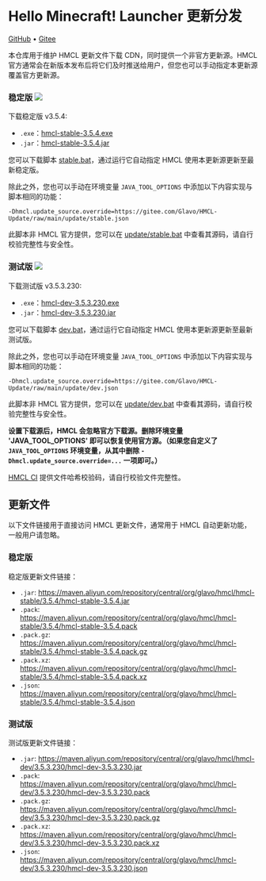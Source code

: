 # Hello Minecraft! Launcher 更新分发

[GitHub](https://github.com/Glavo/HMCL-Update) • [Gitee](https://gitee.com/Glavo/HMCL-Update)

本仓库用于维护 HMCL 更新文件下载 CDN，同时提供一个非官方更新源。HMCL 官方通常会在新版本发布后将它们及时推送给用户，但您也可以手动指定本更新源覆盖官方更新源。


### 稳定版 [![](https://img.shields.io/maven-central/v/org.glavo.hmcl/hmcl-stable?label=稳定版)](https://search.maven.org/artifact/org.glavo.hmcl/hmcl-stable/3.5.4/pom)

下载稳定版 v3.5.4:

* `.exe`：[hmcl-stable-3.5.4.exe](https://maven.aliyun.com/repository/central/org/glavo/hmcl/hmcl-stable/3.5.4/hmcl-stable-3.5.4.exe)
* `.jar`：[hmcl-stable-3.5.4.jar](https://maven.aliyun.com/repository/central/org/glavo/hmcl/hmcl-stable/3.5.4/hmcl-stable-3.5.4.jar)

您可以下载脚本 [stable.bat](https://gitee.com/Glavo/HMCL-Update/attach_files/957979/download/stable.bat)，通过运行它自动指定 HMCL 使用本更新源更新至最新稳定版。

除此之外，您也可以手动在环境变量 `JAVA_TOOL_OPTIONS` 中添加以下内容实现与脚本相同的功能：

```
-Dhmcl.update_source.override=https://gitee.com/Glavo/HMCL-Update/raw/main/update/stable.json
```

此脚本非 HMCL 官方提供，您可以在 [update/stable.bat](update/stable.bat) 中查看其源码，请自行校验完整性与安全性。

### 测试版 [![](https://img.shields.io/maven-central/v/org.glavo.hmcl/hmcl-dev?label=测试版)](https://search.maven.org/artifact/org.glavo.hmcl/hmcl-dev/3.5.3.230/pom)

下载测试版 v3.5.3.230:

* `.exe`：[hmcl-dev-3.5.3.230.exe](https://maven.aliyun.com/repository/central/org/glavo/hmcl/hmcl-dev/3.5.3.230/hmcl-dev-3.5.3.230.exe)
* `.jar`：[hmcl-dev-3.5.3.230.jar](https://maven.aliyun.com/repository/central/org/glavo/hmcl/hmcl-dev/3.5.3.230/hmcl-dev-3.5.3.230.jar)

您可以下载脚本 [dev.bat](https://gitee.com/Glavo/HMCL-Update/attach_files/957978/download/dev.bat)，通过运行它自动指定 HMCL 使用本更新源更新至最新测试版。

除此之外，您也可以手动在环境变量 `JAVA_TOOL_OPTIONS` 中添加以下内容实现与脚本相同的功能：

```
-Dhmcl.update_source.override=https://gitee.com/Glavo/HMCL-Update/raw/main/update/dev.json
```

此脚本非 HMCL 官方提供，您可以在 [update/dev.bat](update/dev.bat) 中查看其源码，请自行校验完整性与安全性。




**设置下载源后，HMCL 会忽略官方下载源。删除环境变量 'JAVA_TOOL_OPTIONS' 即可以恢复使用官方源。（如果您自定义了 `JAVA_TOOL_OPTIONS` 环境变量，从其中删除 `-Dhmcl.update_source.override=...` 一项即可。）**

[HMCL CI](https://ci.huangyuhui.net/) 提供文件哈希校验码，请自行校验文件完整性。
## 更新文件

以下文件链接用于直接访问 HMCL 更新文件，通常用于 HMCL 自动更新功能，一般用户请忽略。

### 稳定版

稳定版更新文件链接：

* `.jar`: https://maven.aliyun.com/repository/central/org/glavo/hmcl/hmcl-stable/3.5.4/hmcl-stable-3.5.4.jar
* `.pack`: https://maven.aliyun.com/repository/central/org/glavo/hmcl/hmcl-stable/3.5.4/hmcl-stable-3.5.4.pack
* `.pack.gz`: https://maven.aliyun.com/repository/central/org/glavo/hmcl/hmcl-stable/3.5.4/hmcl-stable-3.5.4.pack.gz
* `.pack.xz`: https://maven.aliyun.com/repository/central/org/glavo/hmcl/hmcl-stable/3.5.4/hmcl-stable-3.5.4.pack.xz
* `.json`: https://maven.aliyun.com/repository/central/org/glavo/hmcl/hmcl-stable/3.5.4/hmcl-stable-3.5.4.json

### 测试版

测试版更新文件链接：

* `.jar`: https://maven.aliyun.com/repository/central/org/glavo/hmcl/hmcl-dev/3.5.3.230/hmcl-dev-3.5.3.230.jar
* `.pack`: https://maven.aliyun.com/repository/central/org/glavo/hmcl/hmcl-dev/3.5.3.230/hmcl-dev-3.5.3.230.pack
* `.pack.gz`: https://maven.aliyun.com/repository/central/org/glavo/hmcl/hmcl-dev/3.5.3.230/hmcl-dev-3.5.3.230.pack.gz
* `.pack.xz`: https://maven.aliyun.com/repository/central/org/glavo/hmcl/hmcl-dev/3.5.3.230/hmcl-dev-3.5.3.230.pack.xz
* `.json`: https://maven.aliyun.com/repository/central/org/glavo/hmcl/hmcl-dev/3.5.3.230/hmcl-dev-3.5.3.230.json

